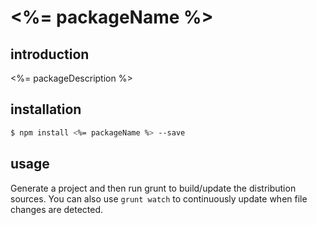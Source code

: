 <%= packageName %>
======================

## introduction
<%= packageDescription %>


## installation
```bash
$ npm install <%= packageName %> --save
```

## usage
Generate a project and then run grunt to build/update the distribution sources.
You can also use `grunt watch` to continuously update when file changes are detected.

